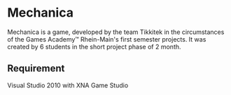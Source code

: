 Mechanica
=========

Mechanica is a game, developed by the team Tikkitek in the circumstances of the Games Academy™ Rhein-Main's first semester projects. It was created by 6 students in the short project phase of 2 month.


Requirement
-----------
Visual Studio 2010 with XNA Game Studio
